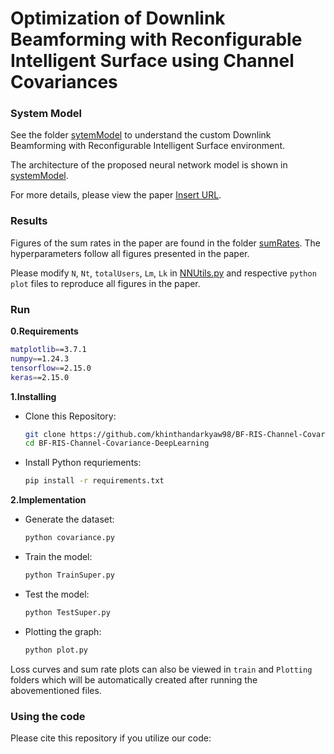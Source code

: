 # Optimization of Downlink Beamforming with Reconfigurable Intelligent Surface using Channel Covariances

### System Model

See the folder [sytemModel](./systemModel/fig1.png) to understand the custom Downlink Beamforming with Reconfigurable Intelligent Surface environment.

The architecture of the proposed neural network model is shown in [systemModel](/systemModel/modelArchitecture.png).

For more details, please view the paper [Insert URL]().

### Results
Figures of the sum rates in the paper are found in the folder [sumRates](./sumRates/).  The hyperparameters follow all figures presented in the paper. 

Please modify `N`, `Nt`, `totalUsers`, `Lm`, `Lk` in [NNUtils.py](./NNUtils.py) and respective `python` `plot` files to reproduce all figures in the paper.


### Run
**0.Requirements**
```bash
matplotlib==3.7.1
numpy==1.24.3
tensorflow==2.15.0
keras==2.15.0
```

**1.Installing**
* Clone this Repository:
    ```bash 
    git clone https://github.com/khinthandarkyaw98/BF-RIS-Channel-Covariance-DeepLearning.git
    cd BF-RIS-Channel-Covariance-DeepLearning
    ```
* Install Python requriements:
    ```bash
    pip install -r requirements.txt
    ```

**2.Implementation**
* Generate the dataset:
  ```bash 
  python covariance.py
  ```

* Train the model: 
  ```bash
  python TrainSuper.py
  ```

* Test the model:
  ```bash
  python TestSuper.py
  ```
  
* Plotting the graph:
  ```bash
  python plot.py
  ```
  
Loss curves and sum rate plots can also be viewed in `train` and  `Plotting` folders which will be automatically created after running the abovementioned files.

### Using the code
Please cite this repository if you utilize our code:
```
```

